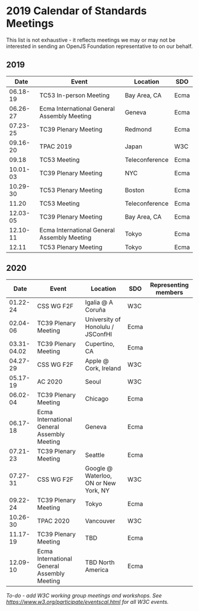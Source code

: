 # 2019 Calendar of Standards Meetings

This list is not exhaustive - it reflects meetings we may or may not be interested in sending an OpenJS Foundation representative to on our behalf.

## 2019

| Date     | Event | Location | SDO | 
|----------|-------|----------|-----|
| 06.18-19 | TC53 In-person Meeting | Bay Area, CA | Ecma |
| 06.26-27 | Ecma International General Assembly Meeting | Geneva | Ecma |
| 07.23-25 | TC39 Plenary Meeting | Redmond | Ecma |
| 09.16-20 | TPAC 2019 | Japan | W3C |
| 09.18    | TC53 Meeting | Teleconference | Ecma | 
| 10.01-03 | TC39 Plenary Meeting | NYC | Ecma |
| 10.29-30 | TC53 Plenary Meeting | Boston | Ecma |
| 11.20    | TC53 Meeting | Teleconference | Ecma |
| 12.03-05 | TC39 Plenary Meeting | Bay Area, CA | Ecma |
| 12.10-11 | Ecma International General Assembly Meeting | Tokyo | Ecma |
| 12.11    | TC53 Plenary Meeting | Tokyo | Ecma |

## 2020

| Date     | Event | Location | SDO | Representing members |
|----------|-------|----------|-----|-----|
| 01.22-24 | CSS WG F2F | Igalia @ A Coruña | W3C | |
| 02.04-06 | TC39 Plenary Meeting | University of Honolulu / JSConfHI | Ecma | |
| 03.31-04.02 | TC39 Plenary Meeting | Cupertino, CA | Ecma | |
| 04.27-29 | CSS WG F2F | Apple @ Cork, Ireland | W3C | |
| 05.17-19 | AC 2020 | Seoul | W3C | |
| 06.02-04 | TC39 Plenary Meeting | Chicago | Ecma | |
| 06.17-18 | Ecma International General Assembly Meeting | Geneva | Ecma | |
| 07.21-23 | TC39 Plenary Meeting | Seattle | Ecma | |
| 07.27-31 | CSS WG F2F | Google @ Waterloo, ON or New York, NY | W3C | |
| 09.22-24 | TC39 Plenary Meeting | Tokyo | Ecma | |
| 10.26-30 | TPAC 2020 | Vancouver | W3C | |
| 11.17-19 | TC39 Plenary Meeting | TBD | Ecma | |
| 12.09-10 | Ecma International General Assembly Meeting | TBD North America | Ecma | |

*To-do - add W3C working group meetings and workshops. See https://www.w3.org/participate/eventscal.html for all W3C events.*
